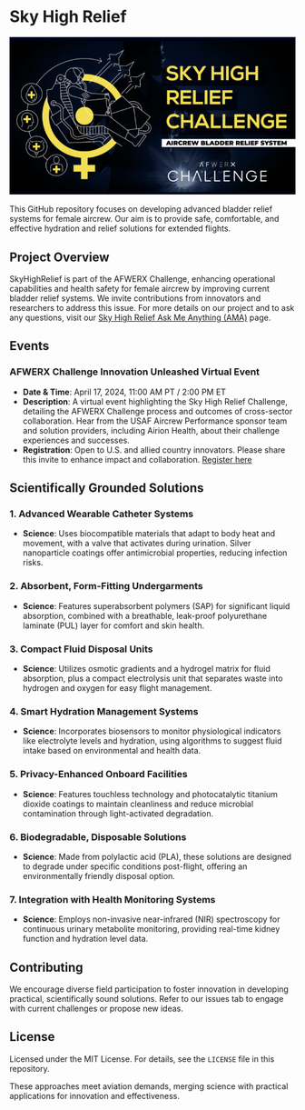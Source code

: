 # Sky High Relief
![Sky High Relief Project Logo](img/sky_high_relief_logo.png)

This GitHub repository focuses on developing advanced bladder relief systems for female aircrew. Our aim is to provide safe, comfortable, and effective hydration and relief solutions for extended flights.

## Project Overview

SkyHighRelief is part of the AFWERX Challenge, enhancing operational capabilities and health safety for female aircrew by improving current bladder relief systems. We invite contributions from innovators and researchers to address this issue. For more details on our project and to ask any questions, visit our [Sky High Relief Ask Me Anything (AMA)](https://afwerxchallenge.com/air/sky-high-relief-ask-me-anything-ama) page.

## Events

### AFWERX Challenge Innovation Unleashed Virtual Event
- **Date & Time**: April 17, 2024, 11:00 AM PT / 2:00 PM ET
- **Description**: A virtual event highlighting the Sky High Relief Challenge, detailing the AFWERX Challenge process and outcomes of cross-sector collaboration. Hear from the USAF Aircrew Performance sponsor team and solution providers, including Airion Health, about their challenge experiences and successes.
- **Registration**: Open to U.S. and allied country innovators. Please share this invite to enhance impact and collaboration. [Register here](https://www.zoomgov.com/webinar/register/WN_N2JW9xFtR2icKuTRiQ4FIw?tk=9zOkSdBj7w6oUr63PKCo-hiBcDps21iRXvFlrPbHB3k.AG.JyaZjK53CbbuoGzXmRkhW1hlGUtQQ1qIRImZcLyQOiFpqAltaNTPgIJwJbyUi4CNNjQoQNwZ0pHIROONRcjFsbumx-uGdUvSXULcE0rKKmwM0Q.jp6l4KkaVcGTwLJC8HEROQ._AjvF_Cdp4uexrlX#)

## Scientifically Grounded Solutions

### 1. Advanced Wearable Catheter Systems
- **Science**: Uses biocompatible materials that adapt to body heat and movement, with a valve that activates during urination. Silver nanoparticle coatings offer antimicrobial properties, reducing infection risks.

### 2. Absorbent, Form-Fitting Undergarments
- **Science**: Features superabsorbent polymers (SAP) for significant liquid absorption, combined with a breathable, leak-proof polyurethane laminate (PUL) layer for comfort and skin health.

### 3. Compact Fluid Disposal Units
- **Science**: Utilizes osmotic gradients and a hydrogel matrix for fluid absorption, plus a compact electrolysis unit that separates waste into hydrogen and oxygen for easy flight management.

### 4. Smart Hydration Management Systems
- **Science**: Incorporates biosensors to monitor physiological indicators like electrolyte levels and hydration, using algorithms to suggest fluid intake based on environmental and health data.

### 5. Privacy-Enhanced Onboard Facilities
- **Science**: Features touchless technology and photocatalytic titanium dioxide coatings to maintain cleanliness and reduce microbial contamination through light-activated degradation.

### 6. Biodegradable, Disposable Solutions
- **Science**: Made from polylactic acid (PLA), these solutions are designed to degrade under specific conditions post-flight, offering an environmentally friendly disposal option.

### 7. Integration with Health Monitoring Systems
- **Science**: Employs non-invasive near-infrared (NIR) spectroscopy for continuous urinary metabolite monitoring, providing real-time kidney function and hydration level data.

## Contributing

We encourage diverse field participation to foster innovation in developing practical, scientifically sound solutions. Refer to our issues tab to engage with current challenges or propose new ideas.

## License

Licensed under the MIT License. For details, see the `LICENSE` file in this repository.

These approaches meet aviation demands, merging science with practical applications for innovation and effectiveness.
